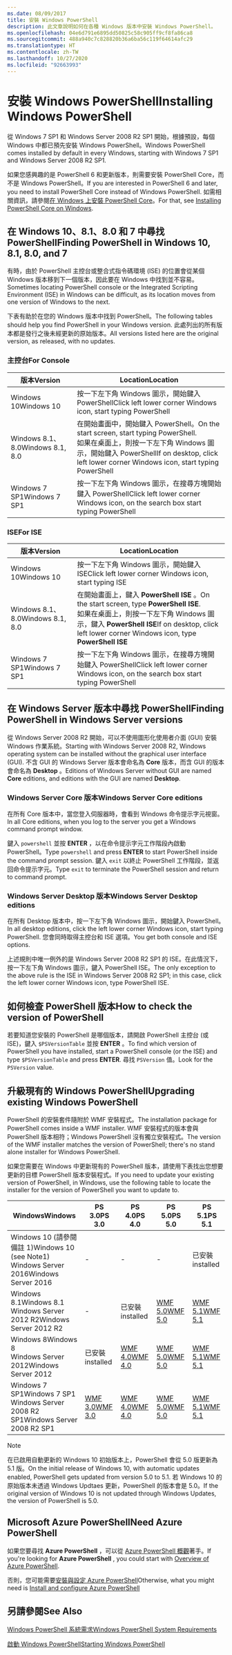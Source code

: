 ```yaml
---
ms.date: 08/09/2017
title: 安裝 Windows PowerShell
description: 此文章說明如何在各種 Windows 版本中安裝 Windows PowerShell。
ms.openlocfilehash: 04e6d791e6895dd50825c58c905ff9cf8fa86ca8
ms.sourcegitcommit: 488a940c7c828820b36a6ba56c119f64614afc29
ms.translationtype: HT
ms.contentlocale: zh-TW
ms.lasthandoff: 10/27/2020
ms.locfileid: "92663993"
---
```

# <a name="installing-windows-powershell"></a><span data-ttu-id="bfd0b-103">安裝 Windows PowerShell</span><span class="sxs-lookup"><span data-stu-id="bfd0b-103">Installing Windows PowerShell</span></span>

<span data-ttu-id="bfd0b-104">從 Windows 7 SP1 和 Windows Server 2008 R2 SP1 開始，根據預設，每個 Windows 中都已預先安裝 Windows PowerShell。</span><span class="sxs-lookup"><span data-stu-id="bfd0b-104">Windows PowerShell comes installed by default in every Windows, starting with Windows 7 SP1 and Windows Server 2008 R2 SP1.</span></span>

<span data-ttu-id="bfd0b-105">如果您感興趣的是 PowerShell 6 和更新版本，則需要安裝 PowerShell Core，而不是 Windows PowerShell。</span><span class="sxs-lookup"><span data-stu-id="bfd0b-105">If you are interested in PowerShell 6 and later, you need to install PowerShell Core instead of Windows PowerShell.</span></span> <span data-ttu-id="bfd0b-106">如需相關資訊，請參閱[在 Windows 上安裝 PowerShell Core](../../install/Installing-PowerShell-Core-on-Windows.md)。</span><span class="sxs-lookup"><span data-stu-id="bfd0b-106">For that, see [Installing PowerShell Core on Windows](../../install/Installing-PowerShell-Core-on-Windows.md).</span></span>

## <a name="finding-powershell-in-windows-10-81-80-and-7"></a><span data-ttu-id="bfd0b-107">在 Windows 10、8.1、8.0 和 7 中尋找 PowerShell</span><span class="sxs-lookup"><span data-stu-id="bfd0b-107">Finding PowerShell in Windows 10, 8.1, 8.0, and 7</span></span>

<span data-ttu-id="bfd0b-108">有時，由於 PowerShell 主控台或整合式指令碼環境 (ISE) 的位置會從某個 Windows 版本移到下一個版本，因此要在 Windows 中找到並不容易。</span><span class="sxs-lookup"><span data-stu-id="bfd0b-108">Sometimes locating PowerShell console or the Integrated Scripting Environment (ISE) in Windows can be difficult, as its location moves from one version of Windows to the next.</span></span>

<span data-ttu-id="bfd0b-109">下表有助於在您的 Windows 版本中找到 PowerShell。</span><span class="sxs-lookup"><span data-stu-id="bfd0b-109">The following tables should help you find PowerShell in your Windows version.</span></span> <span data-ttu-id="bfd0b-110">此處列出的所有版本都是發行之後未經更新的原始版本。</span><span class="sxs-lookup"><span data-stu-id="bfd0b-110">All versions listed here are the original version, as released, with no updates.</span></span>

### <a name="for-console"></a><span data-ttu-id="bfd0b-111">主控台</span><span class="sxs-lookup"><span data-stu-id="bfd0b-111">For Console</span></span>

|     <span data-ttu-id="bfd0b-112">版本</span><span class="sxs-lookup"><span data-stu-id="bfd0b-112">Version</span></span>      |                                                            <span data-ttu-id="bfd0b-113">Location</span><span class="sxs-lookup"><span data-stu-id="bfd0b-113">Location</span></span>                                                            |
| ---------------- | ------------------------------------------------------------------------------------------------------------------------------ |
| <span data-ttu-id="bfd0b-114">Windows 10</span><span class="sxs-lookup"><span data-stu-id="bfd0b-114">Windows 10</span></span>       | <span data-ttu-id="bfd0b-115">按一下左下角 Windows 圖示，開始鍵入 PowerShell</span><span class="sxs-lookup"><span data-stu-id="bfd0b-115">Click left lower corner Windows icon, start typing PowerShell</span></span>                                                                  |
| <span data-ttu-id="bfd0b-116">Windows 8.1、8.0</span><span class="sxs-lookup"><span data-stu-id="bfd0b-116">Windows 8.1, 8.0</span></span> | <span data-ttu-id="bfd0b-117">在開始畫面中，開始鍵入 PowerShell。</span><span class="sxs-lookup"><span data-stu-id="bfd0b-117">On the start screen, start typing PowerShell.</span></span><br/><span data-ttu-id="bfd0b-118">如果在桌面上，則按一下左下角 Windows 圖示，開始鍵入 PowerShell</span><span class="sxs-lookup"><span data-stu-id="bfd0b-118">If on desktop, click left lower corner Windows icon, start typing PowerShell</span></span> |
| <span data-ttu-id="bfd0b-119">Windows 7 SP1</span><span class="sxs-lookup"><span data-stu-id="bfd0b-119">Windows 7 SP1</span></span>    | <span data-ttu-id="bfd0b-120">按一下左下角 Windows 圖示，在搜尋方塊開始鍵入 PowerShell</span><span class="sxs-lookup"><span data-stu-id="bfd0b-120">Click left lower corner Windows icon, on the search box start typing PowerShell</span></span>                                                |

### <a name="for-ise"></a><span data-ttu-id="bfd0b-121">ISE</span><span class="sxs-lookup"><span data-stu-id="bfd0b-121">For ISE</span></span>

|     <span data-ttu-id="bfd0b-122">版本</span><span class="sxs-lookup"><span data-stu-id="bfd0b-122">Version</span></span>      |                                                            <span data-ttu-id="bfd0b-123">Location</span><span class="sxs-lookup"><span data-stu-id="bfd0b-123">Location</span></span>                                                            |
| ---------------- | ------------------------------------------------------------------------------------------------------------------------------ |
| <span data-ttu-id="bfd0b-124">Windows 10</span><span class="sxs-lookup"><span data-stu-id="bfd0b-124">Windows 10</span></span>       | <span data-ttu-id="bfd0b-125">按一下左下角 Windows 圖示，開始鍵入 ISE</span><span class="sxs-lookup"><span data-stu-id="bfd0b-125">Click left lower corner Windows icon, start typing ISE</span></span>                                                                         |
| <span data-ttu-id="bfd0b-126">Windows 8.1、8.0</span><span class="sxs-lookup"><span data-stu-id="bfd0b-126">Windows 8.1, 8.0</span></span> | <span data-ttu-id="bfd0b-127">在開始畫面上，鍵入 **PowerShell ISE** 。</span><span class="sxs-lookup"><span data-stu-id="bfd0b-127">On the start screen, type **PowerShell ISE**.</span></span><br/><span data-ttu-id="bfd0b-128">如果在桌面上，則按一下左下角 Windows 圖示，鍵入 **PowerShell ISE**</span><span class="sxs-lookup"><span data-stu-id="bfd0b-128">If on desktop, click left lower corner Windows icon, type **PowerShell ISE**</span></span> |
| <span data-ttu-id="bfd0b-129">Windows 7 SP1</span><span class="sxs-lookup"><span data-stu-id="bfd0b-129">Windows 7 SP1</span></span>    | <span data-ttu-id="bfd0b-130">按一下左下角 Windows 圖示，在搜尋方塊開始鍵入 PowerShell</span><span class="sxs-lookup"><span data-stu-id="bfd0b-130">Click left lower corner Windows icon, on the search box start typing PowerShell</span></span>                                                |

## <a name="finding-powershell-in-windows-server-versions"></a><span data-ttu-id="bfd0b-131">在 Windows Server 版本中尋找 PowerShell</span><span class="sxs-lookup"><span data-stu-id="bfd0b-131">Finding PowerShell in Windows Server versions</span></span>

<span data-ttu-id="bfd0b-132">從 Windows Server 2008 R2 開始，可以不使用圖形化使用者介面 (GUI) 安裝 Windows 作業系統。</span><span class="sxs-lookup"><span data-stu-id="bfd0b-132">Starting with Windows Server 2008 R2, Windows operating system can be installed without the graphical user interface (GUI).</span></span> <span data-ttu-id="bfd0b-133">不含 GUI 的 Windows Server 版本會命名為 **Core** 版本，而含 GUI 的版本會命名為 **Desktop** 。</span><span class="sxs-lookup"><span data-stu-id="bfd0b-133">Editions of Windows Server without GUI are named **Core** editions, and editions with the GUI are named **Desktop**.</span></span>

### <a name="windows-server-core-editions"></a><span data-ttu-id="bfd0b-134">Windows Server Core 版本</span><span class="sxs-lookup"><span data-stu-id="bfd0b-134">Windows Server Core editions</span></span>

<span data-ttu-id="bfd0b-135">在所有 Core 版本中，當您登入伺服器時，會看到 Windows 命令提示字元視窗。</span><span class="sxs-lookup"><span data-stu-id="bfd0b-135">In all Core editions, when you log to the server you get a Windows command prompt window.</span></span>

<span data-ttu-id="bfd0b-136">鍵入 `powershell` 並按 **ENTER** ，以在命令提示字元工作階段內啟動 PowerShell。</span><span class="sxs-lookup"><span data-stu-id="bfd0b-136">Type `powershell` and press **ENTER** to start PowerShell inside the command prompt session.</span></span> <span data-ttu-id="bfd0b-137">鍵入 `exit` 以終止 PowerShell 工作階段，並返回命令提示字元。</span><span class="sxs-lookup"><span data-stu-id="bfd0b-137">Type `exit` to terminate the PowerShell session and return to command prompt.</span></span>

### <a name="windows-server-desktop-editions"></a><span data-ttu-id="bfd0b-138">Windows Server Desktop 版本</span><span class="sxs-lookup"><span data-stu-id="bfd0b-138">Windows Server Desktop editions</span></span>

<span data-ttu-id="bfd0b-139">在所有 Desktop 版本中，按一下左下角 Windows 圖示，開始鍵入 PowerShell。</span><span class="sxs-lookup"><span data-stu-id="bfd0b-139">In all desktop editions, click the left lower corner Windows icon, start typing PowerShell.</span></span> <span data-ttu-id="bfd0b-140">您會同時取得主控台和 ISE 選項。</span><span class="sxs-lookup"><span data-stu-id="bfd0b-140">You get both console and ISE options.</span></span>

<span data-ttu-id="bfd0b-141">上述規則中唯一例外的是 Windows Server 2008 R2 SP1 的 ISE。在此情況下，按一下左下角 Windows 圖示，鍵入 PowerShell ISE。</span><span class="sxs-lookup"><span data-stu-id="bfd0b-141">The only exception to the above rule is the ISE in Windows Server 2008 R2 SP1; in this case, click the left lower corner Windows icon, type PowerShell ISE.</span></span>

## <a name="how-to-check-the-version-of-powershell"></a><span data-ttu-id="bfd0b-142">如何檢查 PowerShell 版本</span><span class="sxs-lookup"><span data-stu-id="bfd0b-142">How to check the version of PowerShell</span></span>

<span data-ttu-id="bfd0b-143">若要知道您安裝的 PowerShell 是哪個版本，請開啟 PowerShell 主控台 (或 ISE)，鍵入 `$PSVersionTable` 並按 **ENTER** 。</span><span class="sxs-lookup"><span data-stu-id="bfd0b-143">To find which version of PowerShell you have installed, start a PowerShell console (or the ISE) and type `$PSVersionTable` and press **ENTER**.</span></span> <span data-ttu-id="bfd0b-144">尋找 `PSVersion` 值。</span><span class="sxs-lookup"><span data-stu-id="bfd0b-144">Look for the `PSVersion` value.</span></span>

## <a name="upgrading-existing-windows-powershell"></a><span data-ttu-id="bfd0b-145">升級現有的 Windows PowerShell</span><span class="sxs-lookup"><span data-stu-id="bfd0b-145">Upgrading existing Windows PowerShell</span></span>

<span data-ttu-id="bfd0b-146">PowerShell 的安裝套件隨附於 WMF 安裝程式。</span><span class="sxs-lookup"><span data-stu-id="bfd0b-146">The installation package for PowerShell comes inside a WMF installer.</span></span> <span data-ttu-id="bfd0b-147">WMF 安裝程式的版本會與 PowerShell 版本相符；Windows PowerShell 沒有獨立安裝程式。</span><span class="sxs-lookup"><span data-stu-id="bfd0b-147">The version of the WMF installer matches the version of PowerShell; there's no stand alone installer for Windows PowerShell.</span></span>

<span data-ttu-id="bfd0b-148">如果您需要在 Windows 中更新現有的 PowerShell 版本，請使用下表找出您想要更新的目標 PowerShell 版本安裝程式。</span><span class="sxs-lookup"><span data-stu-id="bfd0b-148">If you need to update your existing version of PowerShell, in Windows, use the following table to locate the installer for the version of PowerShell you want to update to.</span></span>

|                    <span data-ttu-id="bfd0b-149">Windows</span><span class="sxs-lookup"><span data-stu-id="bfd0b-149">Windows</span></span>                     |                                  <span data-ttu-id="bfd0b-150">PS 3.0</span><span class="sxs-lookup"><span data-stu-id="bfd0b-150">PS 3.0</span></span>                                   |                                  <span data-ttu-id="bfd0b-151">PS 4.0</span><span class="sxs-lookup"><span data-stu-id="bfd0b-151">PS 4.0</span></span>                                   |                                  <span data-ttu-id="bfd0b-152">PS 5.0</span><span class="sxs-lookup"><span data-stu-id="bfd0b-152">PS 5.0</span></span>                                   |                                  <span data-ttu-id="bfd0b-153">PS 5.1</span><span class="sxs-lookup"><span data-stu-id="bfd0b-153">PS 5.1</span></span>                                   |
| ---------------------------------------------- | ------------------------------------------------------------------------- | ------------------------------------------------------------------------- | ------------------------------------------------------------------------- | ------------------------------------------------------------------------- |
| <span data-ttu-id="bfd0b-154">Windows 10 (請參閱備註 1)</span><span class="sxs-lookup"><span data-stu-id="bfd0b-154">Windows 10 (see Note1)</span></span><br/><span data-ttu-id="bfd0b-155">Windows Server 2016</span><span class="sxs-lookup"><span data-stu-id="bfd0b-155">Windows Server 2016</span></span> | -                                                                         | -                                                                         | -                                                                         | <span data-ttu-id="bfd0b-156">已安裝</span><span class="sxs-lookup"><span data-stu-id="bfd0b-156">installed</span></span>                                                                 |
| <span data-ttu-id="bfd0b-157">Windows 8.1</span><span class="sxs-lookup"><span data-stu-id="bfd0b-157">Windows 8.1</span></span><br/><span data-ttu-id="bfd0b-158">Windows Server 2012 R2</span><span class="sxs-lookup"><span data-stu-id="bfd0b-158">Windows Server 2012 R2</span></span>         | -                                                                         | <span data-ttu-id="bfd0b-159">已安裝</span><span class="sxs-lookup"><span data-stu-id="bfd0b-159">installed</span></span>                                                                 | [<span data-ttu-id="bfd0b-160">WMF 5.0</span><span class="sxs-lookup"><span data-stu-id="bfd0b-160">WMF 5.0</span></span>](https://www.microsoft.com/download/details.aspx?id=50395) | [<span data-ttu-id="bfd0b-161">WMF 5.1</span><span class="sxs-lookup"><span data-stu-id="bfd0b-161">WMF 5.1</span></span>](https://www.microsoft.com/download/details.aspx?id=54616) |
| <span data-ttu-id="bfd0b-162">Windows 8</span><span class="sxs-lookup"><span data-stu-id="bfd0b-162">Windows 8</span></span><br/><span data-ttu-id="bfd0b-163">Windows Server 2012</span><span class="sxs-lookup"><span data-stu-id="bfd0b-163">Windows Server 2012</span></span>              | <span data-ttu-id="bfd0b-164">已安裝</span><span class="sxs-lookup"><span data-stu-id="bfd0b-164">installed</span></span>                                                                 | [<span data-ttu-id="bfd0b-165">WMF 4.0</span><span class="sxs-lookup"><span data-stu-id="bfd0b-165">WMF 4.0</span></span>](https://www.microsoft.com/download/details.aspx?id=40855) | [<span data-ttu-id="bfd0b-166">WMF 5.0</span><span class="sxs-lookup"><span data-stu-id="bfd0b-166">WMF 5.0</span></span>](https://www.microsoft.com/download/details.aspx?id=50395) | [<span data-ttu-id="bfd0b-167">WMF 5.1</span><span class="sxs-lookup"><span data-stu-id="bfd0b-167">WMF 5.1</span></span>](https://www.microsoft.com/download/details.aspx?id=54616) |
| <span data-ttu-id="bfd0b-168">Windows 7 SP1</span><span class="sxs-lookup"><span data-stu-id="bfd0b-168">Windows 7 SP1</span></span><br/><span data-ttu-id="bfd0b-169">Windows Server 2008 R2 SP1</span><span class="sxs-lookup"><span data-stu-id="bfd0b-169">Windows Server 2008 R2 SP1</span></span>   | [<span data-ttu-id="bfd0b-170">WMF 3.0</span><span class="sxs-lookup"><span data-stu-id="bfd0b-170">WMF 3.0</span></span>](https://www.microsoft.com/download/details.aspx?id=34595) | [<span data-ttu-id="bfd0b-171">WMF 4.0</span><span class="sxs-lookup"><span data-stu-id="bfd0b-171">WMF 4.0</span></span>](https://www.microsoft.com/download/details.aspx?id=40855) | [<span data-ttu-id="bfd0b-172">WMF 5.0</span><span class="sxs-lookup"><span data-stu-id="bfd0b-172">WMF 5.0</span></span>](https://www.microsoft.com/download/details.aspx?id=50395) | [<span data-ttu-id="bfd0b-173">WMF 5.1</span><span class="sxs-lookup"><span data-stu-id="bfd0b-173">WMF 5.1</span></span>](https://www.microsoft.com/download/details.aspx?id=54616) |

> [!NOTE]
> <span data-ttu-id="bfd0b-174">在已啟用自動更新的 Windows 10 初始版本上，PowerShell 會從 5.0 版更新為 5.1 版。</span><span class="sxs-lookup"><span data-stu-id="bfd0b-174">On the initial release of Windows 10, with automatic updates enabled, PowerShell gets updated from version 5.0 to 5.1.</span></span> <span data-ttu-id="bfd0b-175">若 Windows 10 的原始版本未透過 Windows Updtaes 更新，PowerShell 的版本會是 5.0。</span><span class="sxs-lookup"><span data-stu-id="bfd0b-175">If the original version of Windows 10 is not updated through Windows Updates, the version of PowerShell is 5.0.</span></span>

## <a name="need-azure-powershell"></a><span data-ttu-id="bfd0b-176">Microsoft Azure PowerShell</span><span class="sxs-lookup"><span data-stu-id="bfd0b-176">Need Azure PowerShell</span></span>

<span data-ttu-id="bfd0b-177">如果您要尋找 **Azure PowerShell** ，可以從 [Azure PowerShell 概觀](/powershell/azure/overview)著手。</span><span class="sxs-lookup"><span data-stu-id="bfd0b-177">If you're looking for **Azure PowerShell** , you could start with [Overview of Azure PowerShell](/powershell/azure/overview).</span></span>

<span data-ttu-id="bfd0b-178">否則，您可能需要[安裝與設定 Azure PowerShell](/powershell/azure/install-az-ps)</span><span class="sxs-lookup"><span data-stu-id="bfd0b-178">Otherwise, what you might need is [Install and configure Azure PowerShell](/powershell/azure/install-az-ps)</span></span>

## <a name="see-also"></a><span data-ttu-id="bfd0b-179">另請參閱</span><span class="sxs-lookup"><span data-stu-id="bfd0b-179">See Also</span></span>

[<span data-ttu-id="bfd0b-180">Windows PowerShell 系統需求</span><span class="sxs-lookup"><span data-stu-id="bfd0b-180">Windows PowerShell System Requirements</span></span>](Windows-PowerShell-System-Requirements.md)

[<span data-ttu-id="bfd0b-181">啟動 Windows PowerShell</span><span class="sxs-lookup"><span data-stu-id="bfd0b-181">Starting Windows PowerShell</span></span>](../Starting-Windows-PowerShell.md)
